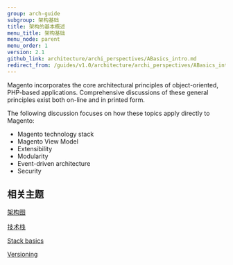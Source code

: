 ```yaml
---
group: arch-guide
subgroup: 架构基础
title: 架构的基本概述
menu_title: 架构基础
menu_node: parent
menu_order: 1
version: 2.1
github_link: architecture/archi_perspectives/ABasics_intro.md
redirect_from: /guides/v1.0/architecture/archi_perspectives/ABasics_intro.html
---
```


Magento incorporates the core architectural principles of object-oriented, PHP-based applications. Comprehensive discussions of these general principles exist both on-line and in printed form.

The following discussion focuses on how these topics apply directly to Magento:

* Magento technology stack
* Magento View Model
* Extensibility
* Modularity
* Event-driven architecture
* Security

## 相关主题

<a href="{{ page.baseurl }}/architecture/archi_perspectives/arch_diagrams.html" target="_blank">架构图</a>

<a href="{{ page.baseurl }}/architecture/tech-stack.html" target="_blank">技术栈</a>

<a href="{{ page.baseurl }}/architecture/tech-stack.html" target="_blank">Stack basics</a>

<a href="{{ page.baseurl }}/architecture/versioning.html" target="_blank">Versioning</a>
